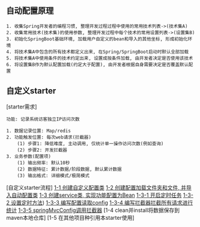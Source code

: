 
## 自动配置原理
    
    1. 收集Spring开发者的编程习惯, 整理开发过程过程中使用的常用技术列表->(技术集A)
    2. 收集常用技术(技术集)的使用参数, 整理开发过程中每个技术的常用设置列表->(设置集B)
    3. 初始化SpringBoot基础环境, 加载用户自定义的bean和导入的其他坐标, 形成初始化环境
    4. 将技术集A中包含的所有技术都定义出来, 在Spring/SpringBoot启动时默认全部加载
    5. 将技术集A中使用条件的技术约定出来, 设置成按条件加载, 由开发者决定是否使用该技术
    6. 将设置集B作为默认配置加载(约定大于配置), 由开发者根据自身需要决定是否覆盖默认配置
    
## 自定义starter
[starter需求]

    功能: 记录系统访客独立IP访问次数
    
    1. 数据记录位置: Map/redis
    2. 功能触发位置: 每次web请求(拦截器)
        (1) 步骤1: 降低难度, 主动调用, 仅统计单一操作访问次数(例如查询)
        (2) 步骤2: 开发拦截器
    3. 业务参数(配置项)
        (1) 输出频率: 默认10秒
        (2) 数据特征: 累计数据/阶段数据, 默认累计数据
        (3) 输出格式: 详细模式/极简模式
    
[自定义starter流程]
    [1-1 创建自定义配置类](../java/com/hui/autoConfig/IpAutoConfiguration.java)
    [1-2 创建配置加载文件夹和文件, 并导入自动配置类](META-INF/spring.factories)
    [1-3 创建service类, 实现功能配置为Bean](../java/com/hui/service/IpCountService.java)
        [1-3-1 开启定时任务](../java/com/hui/autoConfig/IpAutoConfiguration.java)
        [1-3-2 设置定时方法](../java/com/hui/service/IpCountService.java))
        [1-3-3 编写配置读取config](../java/com/hui/config/IpCountConfig.java)
        [1-3-4 编写拦截器拦截所有请求进行统计](../java/com/hui/interceptor/IpCountInterceptor.java)
        [1-3-5 springMvcConfig调用拦截器](../java/com/hui/config/SpringMvcConfig.java)
    [1-4 clean并install将数据保存到maven本地仓库]
    [1-5 在其他项目种引用本starter使用]
    